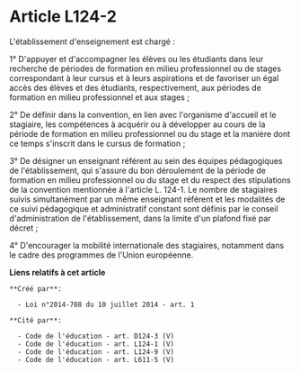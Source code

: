 # Article L124-2

L'établissement d'enseignement est chargé : 

1° D'appuyer et d'accompagner les élèves ou les étudiants dans leur recherche de périodes de formation en milieu
professionnel ou de stages correspondant à leur cursus et à leurs aspirations et de favoriser un égal accès des élèves et des
étudiants, respectivement, aux périodes de formation en milieu professionnel et aux stages ; 

2° De définir dans la convention, en lien avec l'organisme d'accueil et le stagiaire, les compétences à acquérir ou à
développer au cours de la période de formation en milieu professionnel ou du stage et la manière dont ce temps s'inscrit dans
le cursus de formation ; 

3° De désigner un enseignant référent au sein des équipes pédagogiques de l'établissement, qui s'assure du bon déroulement de
la période de formation en milieu professionnel ou du stage et du respect des stipulations de la convention mentionnée à
l'article L. 124-1. Le nombre de stagiaires suivis simultanément par un même enseignant référent et les modalités de ce suivi
pédagogique et administratif constant sont définis par le conseil d'administration de l'établissement, dans la limite d'un
plafond fixé par décret ; 

4° D'encourager la mobilité internationale des stagiaires, notamment dans le cadre des programmes de l'Union européenne.

**Liens relatifs à cet article**

	**Créé par**:

	  - Loi n°2014-788 du 10 juillet 2014 - art. 1

	**Cité par**:

	  - Code de l'éducation - art. D124-3 (V)
	  - Code de l'éducation - art. L124-1 (V)
	  - Code de l'éducation - art. L124-9 (V)
	  - Code de l'éducation - art. L611-5 (V)
